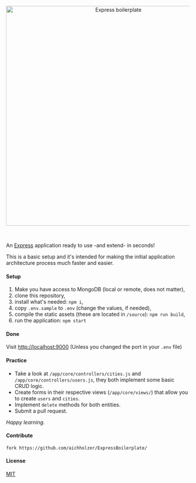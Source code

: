 <p align="center">
  <img src="https://github.com/aichholzer/ExpressBoilerplate/raw/master/assets/boilerplate.png" alt="Express boilerplate" width="600" />
</p>
<p>&nbsp;</p>

An [Express](https://github.com/expressjs/express) application ready to use -and extend- in seconds!

This is a basic setup and it's intended for making the initial application architecture process much
faster and easier.


#### Setup

1. Make you have access to MongoDB (local or remote, does not matter),
2. clone this repository,
3. install what's needed: `npm i`,
4. copy `.env.sample` to `.env` (change the values, if needed),
5. compile the static assets (these are located in `/source`): `npm run build`,
6. run the application: `npm start`


#### Done

Visit [http://localhost:9000](http://localhost:9000) (Unless you changed the port in your `.env` file)


#### Practice

* Take a look at `/app/core/controllers/cities.js` and `/app/core/controllers/users.js`, they both implement some basic CRUD logic.
* Create forms in their respective views (`/app/core/views/`) that allow you to create `users` and `cities`.
* Implement `delete` methods for both entities.
* Submit a pull request.

*Happy learning.*


#### Contribute
```
fork https://github.com/aichholzer/ExpressBoilerplate/
```


#### License

[MIT](https://github.com/aichholzer/ExpressBoilerplate/blob/master/LICENSE)
